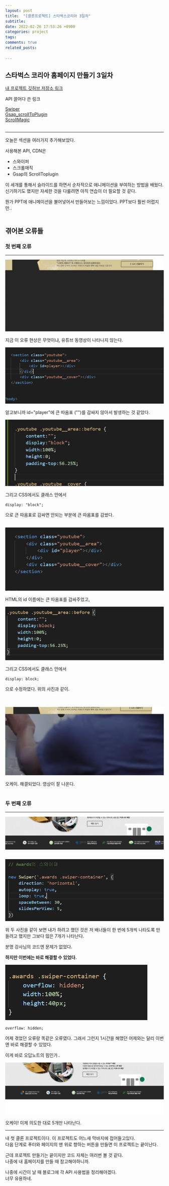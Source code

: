 ```yaml
---
layout: post
title:  "[클론프로젝트] 스타벅스코리아 3일차"
subtitle:
date: 2022-02-26 17:53:26 +0900
categories: project
tags:
comments: true
related_posts:

---
```


## 스타벅스 코리아 홈페이지 만들기 3일차

[내 프로젝트 깃허브 저장소 링크](https://github.com/WookeyKim95/clone_StarbucksKorea)
<br/>

API 끌어다 쓴 링크<br/>

[Swiper](https://swiperjs.com/)<br/>
[Gsap_scrollToPlugin](https://greensock.com/scrolltoplugin/)<br/>
[ScrollMagic](https://cdnjs.com/libraries/ScrollMagic)<br/>
<br/>

---

오늘은 섹션을 여러가지 추가해보았다.<br/>

사용해본 API, CDN은

- 스와이퍼
- 스크롤매직
- Gsap의 ScrollToplugin


이 세개를 통해서 슬라이드를 하면서 순차적으로 애니메이션을 부여하는 방법을 배웠다.<br/>
신기하기도 했지만 자세한 것을 다룰려면 아직 연습이 더 필요할 것 같다.<br/>

뭔가 PPT에 애니메이션을 불어넣어서 만들어보는 느낌이었다. PPT보다 훨씬 어렵지만..<br/>
<br/>

## 겪어본 오류들<br/>


### 첫 번째 오류
---

![오류1](https://github.com/WookeyKim95/clone_StarbucksKorea/blob/main/error_capture/2022_02_26_1.jpg?raw=true)

지금 이 오류 현상은 무엇이냐, 유튜브 동영상이 나타나지 않는다.<br/>

![오류1 원인](https://github.com/WookeyKim95/clone_StarbucksKorea/blob/main/error_capture/2022_02_26_1_cause_1.jpg?raw=true)

알고보니까 id="player"에 큰 따옴표 ("")를 감싸지 않아서 발생하는 것 같았다.<br/>

![오류1 원인2](https://github.com/WookeyKim95/clone_StarbucksKorea/blob/main/error_capture/2022_02_26_1_cause_2.jpg?raw=true)

그리고 CSS에서도 클래스 안에서

```
display: "block";
```
으로 큰 따옴표로 감싸면 안되는 부분에 큰 따옴표를 감쌌다.<br/>
<br/>

![오류1 원인](https://github.com/WookeyKim95/clone_StarbucksKorea/blob/main/error_capture/2022_02_26_1_fix_1.jpg?raw=true)

HTML의 id 이름에는 큰 따옴표를 감싸주었고,<br/>

![오류1 원인2](https://github.com/WookeyKim95/clone_StarbucksKorea/blob/main/error_capture/2022_02_26_1_fix_2.jpg?raw=true)

그리고 CSS에서도 클래스 안에서

```
display: block;
```
으로 수정하였다. 위의 사진과 같이.<br/>
<br/>
<br/>

![오류1 해결](https://github.com/WookeyKim95/clone_StarbucksKorea/blob/main/error_capture/2022_02_26_1_result.jpg?raw=true)<br/>

오케이. 해결되었다. 영상이 잘 나온다.<br/>
<br/>

### 두 번째 오류
---

![오류1](https://github.com/WookeyKim95/clone_StarbucksKorea/blob/main/error_capture/2022_02_26_2.jpg?raw=true)

![오류2 원인](https://github.com/WookeyKim95/clone_StarbucksKorea/blob/main/error_capture/2022_02_26_2_cause_1.jpg?raw=true)

위 두 사진을 같이 보면 내가 하려고 했던 것은 저 배너들이 한 번에 5개씩 나타도록 만들려고 했지만 그보다 많은 7개가 나타난다.<br/>

분명 강사님의 코드엔 문제가 없었다.<br/>

**하지만 이번에는 바로 해결할 수 있었다.<br/>**

![오류2 수정](https://github.com/WookeyKim95/clone_StarbucksKorea/blob/main/error_capture/2022_02_26_2_fix.jpg?raw=true)

```
overflow: hidden;
```

어제 겪었던 오류랑 똑같은 오류였다. 그래서 그런지 1시간을 해맸던 어제와는 달리 이번엔 바로 해결할 수 있었다.<br/>

이게 바로 오답노트의 힘인가..<br/>

![오류2 해결](https://github.com/WookeyKim95/clone_StarbucksKorea/blob/main/error_capture/2022_02_26_2_result.jpg?raw=true)

오케이! 이제 의도한 대로 5개만 나타난다.<br/>

---

내 첫 클론 프로젝트이다. 이 프로젝트도 어느새 막바지에 접어들고있다. <br/>
다음 단계로 푸터와 페이지의 맨 위로 향하는 버튼을 만들면 이 프로젝트는 끝이난다. <br/>

근데 프로젝트 만들기는 끝이지만 코드 자체는 여러번 볼 것 같다.<br/>
나중에 내 홈페이지를 만들 때 참고해야하니까.<br/>

나중에 시간이 날 때 블로그에 각 API 사용법을 정리해야겠다. <br/>
너무 유용하네.<br/>
